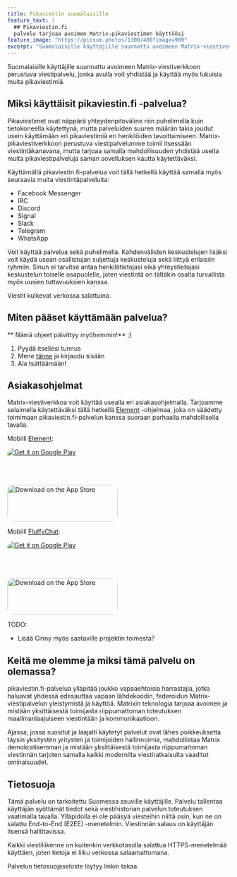 ```yaml
---
title: Pikaviestin suomalaisille
feature_text: |
  ## Pikaviestin.fi
  palvelu tarjoaa avoimen Matrix-pikaviestimen käyttöösi
feature_image: "https://picsum.photos/1300/400?image=989"
excerpt: "Suomalaisille käyttäjille suunnattu avoimeen Matrix-viestiverkkoon perustuva viestipalvelu, jonka avulla voit yhdistää ja käyttää myös lukuisia muita pikaviestimiä"
---
```


Suomalaisille käyttäjille suunnattu avoimeen Matrix-viestiverkkoon perustuva viestipalvelu, jonka avulla voit yhdistää ja käyttää myös lukuisia muita pikaviestimiä.

## Miksi käyttäisit pikaviestin.fi -palvelua?

Pikaviestimet ovat näppärä yhteydenpitoväline niin puhelimella kuin tietokoneella käytettynä, mutta palveluiden suuren määrän takia joudut usein käyttämään eri pikaviestimiä eri henkilöiden tavoittamiseen. Matrix-pikaviestiverkkoon perustuva viestipalvelumme toimii itsessään viestintäkanavana, mutta tarjoaa samalla mahdollisuuden yhdistää useita muita pikaviestipalveluja saman sovelluksen kautta käytettäväksi.

Käyttämällä pikaviestin.fi-palvelua voit tällä hetkellä käyttää samalla myös seuraavia muita viestintäpalveluita:

- Facebook Messenger
- IRC
- Discord
- Signal
- Slack
- Telegram
- WhatsApp

Voit käyttää palvelua sekä puhelimella. Kahdenvälisten keskustelujen lisäksi voit käydä usean osallistujan suljettuja keskusteluja sekä liittyä erilaisiin ryhmiin. Sinun ei tarvitse antaa henkilötietojasi eikä yhteystietojasi keskustelun toiselle osapuolelle, joten viestintä on tältäkin osalta turvallista myös uusien tuttavuuksien kanssa.

Viestit kulkevat verkossa salattuina.

## Miten pääset käyttämään palvelua?

** Nämä ohjeet päivittyy myöhemmin!** ;)

1. Pyydä itsellesi tunnus
2. Mene [tänne](https://chat.pikaviestin.fi) ja kirjaudu sisään
3. Ala tsättäämään!

## Asiakasohjelmat

Matrix-viestiverkkoa voit käyttää usealla eri asiakasohjelmalla. Tarjoamme selaimella käytettäväksi tällä hetkellä [Element](https://chat.pikaviestin.fi) -ohjelmaa, joka on säädetty toimimaan pikaviestin.fi-palvelun kanssa suoraan parhaalla mahdollisella tavalla. 

Mobiili <a href="https://element.io/">Element</a>:

<a href='https://play.google.com/store/apps/details?id=im.vector.app&pcampaignid=pcampaignidMKT-Other-global-all-co-prtnr-py-PartBadge-Mar2515-1' style="display: inline-block; overflow: hidden; border-radius: 13px; width: 250px; height: 83px;"><img alt='Get it on Google Play' src='https://play.google.com/intl/en_us/badges/static/images/badges/fi_badge_web_generic.png'/></a>  
<a href="https://apps.apple.com/us/app/element-messenger/id1083446067?itsct=apps_box_badge&amp;itscg=30200" style="display: inline-block; overflow: hidden; border-radius: 13px; width: 250px; height: 83px;"><img height='100' width='200' src="https://tools.applemediaservices.com/api/badges/download-on-the-app-store/black/fi-fi?size=250x83&amp;releaseDate=1462406400&h=ddf7313f1d4bd8a37bc50f1c25242da1" alt="Download on the App Store" style="border-radius: 13px; width: 250px; height: 83px;"></a>

Mobiili <a href="https://fluffychat.im/en/">FluffyChat</a>:

<a href='https://play.google.com/store/apps/details?id=chat.fluffy.fluffychat&hl=en&gl=US&pcampaignid=pcampaignidMKT-Other-global-all-co-prtnr-py-PartBadge-Mar2515-1' style="display: inline-block; overflow: hidden; border-radius: 13px; width: 250px; height: 83px;"><img alt='Get it on Google Play' src='https://play.google.com/intl/en_us/badges/static/images/badges/fi_badge_web_generic.png'/></a>  
<a href="https://apps.apple.com/us/app/fluffychat/id1551469600?itsct=apps_box_badge&amp;itscg=30200" style="display: inline-block; overflow: hidden; border-radius: 13px; width: 250px; height: 83px;"><img src="https://tools.applemediaservices.com/api/badges/download-on-the-app-store/black/fi-fi?size=250x83&amp;releaseDate=1612310400&h=4b8323ba33edec0855b66c954f34a2ea" alt="Download on the App Store" style="border-radius: 13px; width: 250px; height: 83px;"></a>

TODO:

- Lisää Cinny myös saataville projektin toimesta?

## Keitä me olemme ja miksi tämä palvelu on olemassa?

pikaviestin.fi-palvelua ylläpitää joukko vapaaehtoisia harrastajia, jotka haluavat yhdessä edesauttaa vapaan lähdekoodin, federoidun Matrix-viestipalvelun yleistymistä ja käyttöä. Matrixin teknologia tarjoaa avoimen ja mistään yksittäisestä toimijasta riippumattoman toteutuksen maailmanlaajuiseen viestintään ja kommunikaatioon. 

Ajassa, jossa suositut ja laajalti käytetyt palvelut ovat lähes poikkeuksetta täysin yksitysten yritysten ja toimijoiden hallinnoimia, mahdollistaa Matrix demokratisemman ja mistään yksittäisestä toimijasta riippumattoman viestinnän tarjoten samalla kaikki modernilta viestiratkaisulta vaaditut ominaisuudet.

## Tietosuoja

Tämä palvelu on tarkoitettu Suomessa asuville käyttäjille. Palvelu tallentaa käyttäjän syöttämät tiedot sekä viestihistorian palvelun toteutuksen vaatimalla tavalla. Ylläpidolla ei ole pääsyä viesteihin niiltä osin, kun ne on salattu End-to-End (E2EE) -menetelmin. Viestinnän salaus on käyttäjän itsensä hallittavissa.

Kaikki viestiliikenne on kuitenkin verkkotasolla salattua HTTPS-menetelmää käyttäen, joten tietoja ei liiku verkossa salaamattomana.

Palvelun tietosuojaseloste löytyy linkin takaa.
